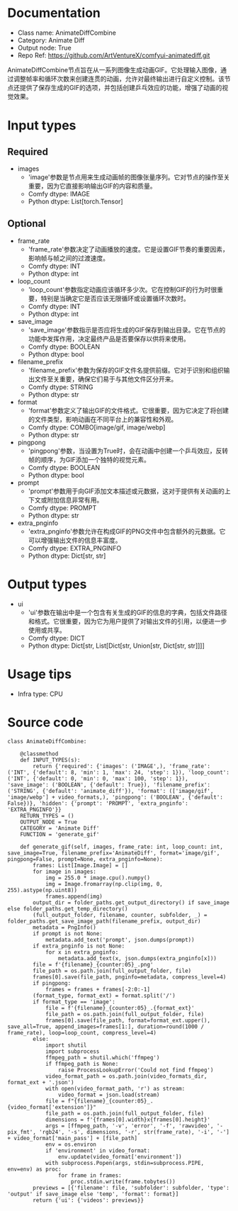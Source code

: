 # Documentation
- Class name: AnimateDiffCombine
- Category: Animate Diff
- Output node: True
- Repo Ref: https://github.com/ArtVentureX/comfyui-animatediff.git

AnimateDiffCombine节点旨在从一系列图像生成动画GIF。它处理输入图像，通过调整帧率和循环次数来创建连贯的动画，允许对最终输出进行自定义控制。该节点还提供了保存生成的GIF的选项，并包括创建乒乓效应的功能，增强了动画的视觉效果。

# Input types
## Required
- images
    - 'image'参数是节点用来生成动画帧的图像张量序列。它对节点的操作至关重要，因为它直接影响输出GIF的内容和质量。
    - Comfy dtype: IMAGE
    - Python dtype: List[torch.Tensor]
## Optional
- frame_rate
    - 'frame_rate'参数决定了动画播放的速度。它是设置GIF节奏的重要因素，影响帧与帧之间的过渡速度。
    - Comfy dtype: INT
    - Python dtype: int
- loop_count
    - 'loop_count'参数指定动画应该循环多少次。它在控制GIF的行为时很重要，特别是当确定它是否应该无限循环或设置循环次数时。
    - Comfy dtype: INT
    - Python dtype: int
- save_image
    - 'save_image'参数指示是否应将生成的GIF保存到输出目录。它在节点的功能中发挥作用，决定最终产品是否要保存以供将来使用。
    - Comfy dtype: BOOLEAN
    - Python dtype: bool
- filename_prefix
    - 'filename_prefix'参数为保存的GIF文件名提供前缀。它对于识别和组织输出文件至关重要，确保它们易于与其他文件区分开来。
    - Comfy dtype: STRING
    - Python dtype: str
- format
    - 'format'参数定义了输出GIF的文件格式。它很重要，因为它决定了将创建的文件类型，影响动画在不同平台上的兼容性和外观。
    - Comfy dtype: COMBO[image/gif, image/webp]
    - Python dtype: str
- pingpong
    - 'pingpong'参数，当设置为True时，会在动画中创建一个乒乓效应，反转帧的顺序，为GIF添加一个独特的视觉元素。
    - Comfy dtype: BOOLEAN
    - Python dtype: bool
- prompt
    - 'prompt'参数用于向GIF添加文本描述或元数据，这对于提供有关动画的上下文或附加信息非常有用。
    - Comfy dtype: PROMPT
    - Python dtype: str
- extra_pnginfo
    - 'extra_pnginfo'参数允许在构成GIF的PNG文件中包含额外的元数据。它可以增强输出文件的信息丰富度。
    - Comfy dtype: EXTRA_PNGINFO
    - Python dtype: Dict[str, str]

# Output types
- ui
    - 'ui'参数在输出中是一个包含有关生成的GIF的信息的字典，包括文件路径和格式。它很重要，因为它为用户提供了对输出文件的引用，以便进一步使用或共享。
    - Comfy dtype: DICT
    - Python dtype: Dict[str, List[Dict[str, Union[str, Dict[str, str]]]]

# Usage tips
- Infra type: CPU

# Source code
```
class AnimateDiffCombine:

    @classmethod
    def INPUT_TYPES(s):
        return {'required': {'images': ('IMAGE',), 'frame_rate': ('INT', {'default': 8, 'min': 1, 'max': 24, 'step': 1}), 'loop_count': ('INT', {'default': 0, 'min': 0, 'max': 100, 'step': 1}), 'save_image': ('BOOLEAN', {'default': True}), 'filename_prefix': ('STRING', {'default': 'animate_diff'}), 'format': (['image/gif', 'image/webp'] + video_formats,), 'pingpong': ('BOOLEAN', {'default': False})}, 'hidden': {'prompt': 'PROMPT', 'extra_pnginfo': 'EXTRA_PNGINFO'}}
    RETURN_TYPES = ()
    OUTPUT_NODE = True
    CATEGORY = 'Animate Diff'
    FUNCTION = 'generate_gif'

    def generate_gif(self, images, frame_rate: int, loop_count: int, save_image=True, filename_prefix='AnimateDiff', format='image/gif', pingpong=False, prompt=None, extra_pnginfo=None):
        frames: List[Image.Image] = []
        for image in images:
            img = 255.0 * image.cpu().numpy()
            img = Image.fromarray(np.clip(img, 0, 255).astype(np.uint8))
            frames.append(img)
        output_dir = folder_paths.get_output_directory() if save_image else folder_paths.get_temp_directory()
        (full_output_folder, filename, counter, subfolder, _) = folder_paths.get_save_image_path(filename_prefix, output_dir)
        metadata = PngInfo()
        if prompt is not None:
            metadata.add_text('prompt', json.dumps(prompt))
        if extra_pnginfo is not None:
            for x in extra_pnginfo:
                metadata.add_text(x, json.dumps(extra_pnginfo[x]))
        file = f'{filename}_{counter:05}_.png'
        file_path = os.path.join(full_output_folder, file)
        frames[0].save(file_path, pnginfo=metadata, compress_level=4)
        if pingpong:
            frames = frames + frames[-2:0:-1]
        (format_type, format_ext) = format.split('/')
        if format_type == 'image':
            file = f'{filename}_{counter:05}_.{format_ext}'
            file_path = os.path.join(full_output_folder, file)
            frames[0].save(file_path, format=format_ext.upper(), save_all=True, append_images=frames[1:], duration=round(1000 / frame_rate), loop=loop_count, compress_level=4)
        else:
            import shutil
            import subprocess
            ffmpeg_path = shutil.which('ffmpeg')
            if ffmpeg_path is None:
                raise ProcessLookupError('Could not find ffmpeg')
            video_format_path = os.path.join(video_formats_dir, format_ext + '.json')
            with open(video_format_path, 'r') as stream:
                video_format = json.load(stream)
            file = f"{filename}_{counter:05}_.{video_format['extension']}"
            file_path = os.path.join(full_output_folder, file)
            dimensions = f'{frames[0].width}x{frames[0].height}'
            args = [ffmpeg_path, '-v', 'error', '-f', 'rawvideo', '-pix_fmt', 'rgb24', '-s', dimensions, '-r', str(frame_rate), '-i', '-'] + video_format['main_pass'] + [file_path]
            env = os.environ
            if 'environment' in video_format:
                env.update(video_format['environment'])
            with subprocess.Popen(args, stdin=subprocess.PIPE, env=env) as proc:
                for frame in frames:
                    proc.stdin.write(frame.tobytes())
        previews = [{'filename': file, 'subfolder': subfolder, 'type': 'output' if save_image else 'temp', 'format': format}]
        return {'ui': {'videos': previews}}
```